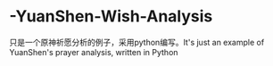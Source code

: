 # -YuanShen-Wish-Analysis
只是一个原神祈愿分析的例子，采用python编写。It's just an example of YuanShen's prayer analysis, written in Python
